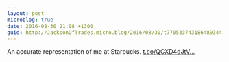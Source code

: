 ```yaml
---
layout: post
microblog: true
date: 2016-08-30 21:08 +1300
guid: http://JacksonOfTrades.micro.blog/2016/08/30/t770533743186489344.html
---
```

An accurate representation of me at Starbucks. [t.co/QCXD4dJtV...](https://t.co/QCXD4dJtVs)
